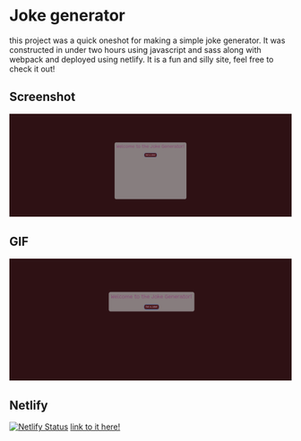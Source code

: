 # Joke generator

this project was a quick oneshot for making a simple joke generator. It was constructed in under two hours using javascript and sass along with webpack and deployed using netlify. It is a fun and silly site, feel free to check it out!

## Screenshot
![img](gifs/site.png)

## GIF
![gif](gifs/demoGif.gif)

## Netlify
[![Netlify Status](https://api.netlify.com/api/v1/badges/3ac44bf9-3d1f-4832-a882-bff43e4da2a6/deploy-status)](https://app.netlify.com/sites/awesome-goldwasser-9824f4/deploys)
[link to it here!](https://awesome-goldwasser-9824f4.netlify.app)
